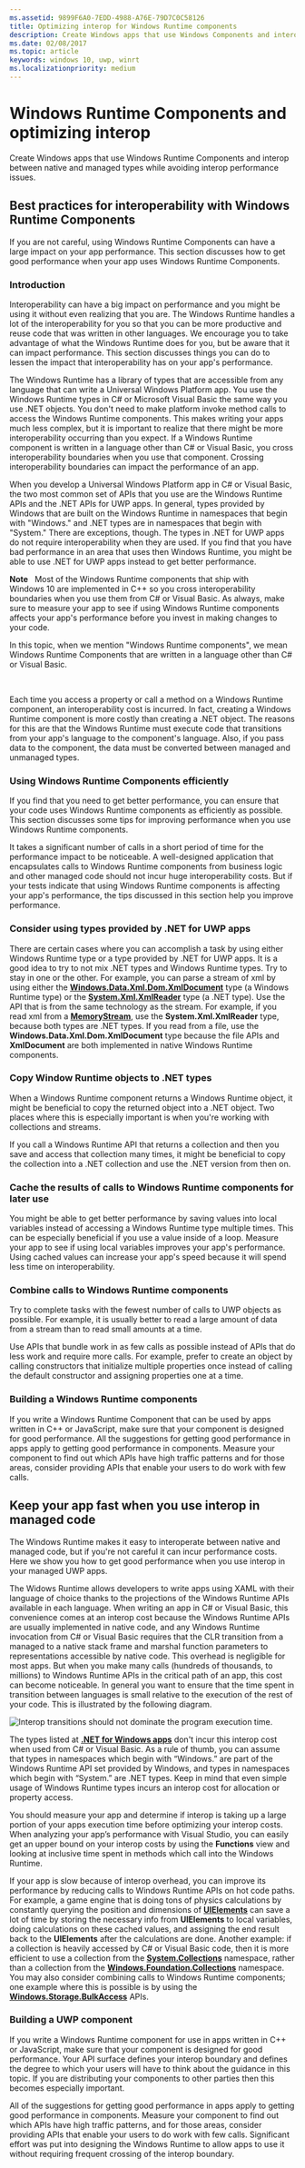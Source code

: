 ```yaml
---
ms.assetid: 9899F6A0-7EDD-4988-A76E-79D7C0C58126
title: Optimizing interop for Windows Runtime components
description: Create Windows apps that use Windows Components and interop between native and managed types while avoiding interop performance issues.
ms.date: 02/08/2017
ms.topic: article
keywords: windows 10, uwp, winrt
ms.localizationpriority: medium
---
```

# Windows Runtime Components and optimizing interop

Create Windows apps that use Windows Runtime Components and interop between native and managed types while avoiding interop performance issues.

## Best practices for interoperability with Windows Runtime Components

If you are not careful, using Windows Runtime Components can have a large impact on your app performance. This section discusses how to get good performance when your app uses Windows Runtime Components.

### Introduction

Interoperability can have a big impact on performance and you might be using it without even realizing that you are. The Windows Runtime handles a lot of the interoperability for you so that you can be more productive and reuse code that was written in other languages. We encourage you to take advantage of what the Windows Runtime does for you, but be aware that it can impact performance. This section discusses things you can do to lessen the impact that interoperability has on your app's performance.

The Windows Runtime has a library of types that are accessible from any language that can write a Universal Windows Platform app. You use the Windows Runtime types in C# or Microsoft Visual Basic the same way you use .NET objects. You don't need to make platform invoke method calls to access the Windows Runtime components. This makes writing your apps much less complex, but it is important to realize that there might be more interoperability occurring than you expect. If a Windows Runtime component is written in a language other than C# or Visual Basic, you cross interoperability boundaries when you use that component. Crossing interoperability boundaries can impact the performance of an app.

When you develop a Universal Windows Platform app in C# or Visual Basic, the two most common set of APIs that you use are the Windows Runtime APIs and the .NET APIs for UWP apps. In general, types provided by Windows that are built on the Windows Runtime in namespaces that begin with "Windows." and .NET types are in namespaces that begin with "System." There are exceptions, though. The types in .NET for UWP apps do not require interoperability when they are used. If you find that you have bad performance in an area that uses then Windows Runtime, you might be able to use .NET for UWP apps instead to get better performance.

**Note**  
Most of the Windows Runtime components that ship with Windows 10 are implemented in C++ so you cross interoperability boundaries when you use them from C# or Visual Basic. As always, make sure to measure your app to see if using Windows Runtime components affects your app's performance before you invest in making changes to your code.

In this topic, when we mention "Windows Runtime components", we mean Windows Runtime Components that are written in a language other than C# or Visual Basic.

 

Each time you access a property or call a method on a Windows Runtime component, an interoperability cost is incurred. In fact, creating a Windows Runtime component is more costly than creating a .NET object. The reasons for this are that the Windows Runtime must execute code that transitions from your app's language to the component's language. Also, if you pass data to the component, the data must be converted between managed and unmanaged types.

### Using Windows Runtime Components efficiently

If you find that you need to get better performance, you can ensure that your code uses Windows Runtime components as efficiently as possible. This section discusses some tips for improving performance when you use Windows Runtime components.

It takes a significant number of calls in a short period of time for the performance impact to be noticeable. A well-designed application that encapsulates calls to Windows Runtime components from business logic and other managed code should not incur huge interoperability costs. But if your tests indicate that using Windows Runtime components is affecting your app's performance, the tips discussed in this section help you improve performance.

### Consider using types provided by .NET for UWP apps

There are certain cases where you can accomplish a task by using either Windows Runtime type or a type provided by .NET for UWP apps. It is a good idea to try to not mix .NET types and Windows Runtime types. Try to stay in one or the other. For example, you can parse a stream of xml by using either the [**Windows.Data.Xml.Dom.XmlDocument**](/uwp/api/Windows.Data.Xml.Dom.XmlDocument) type (a Windows Runtime type) or the [**System.Xml.XmlReader**](/dotnet/api/system.xml.xmlreader) type (a .NET type). Use the API that is from the same technology as the stream. For example, if you read xml from a [**MemoryStream**](/dotnet/api/system.io.memorystream), use the **System.Xml.XmlReader** type, because both types are .NET types. If you read from a file, use the **Windows.Data.Xml.Dom.XmlDocument** type because the file APIs and **XmlDocument** are both implemented in native Windows Runtime components.

### Copy Window Runtime objects to .NET types

When a Windows Runtime component returns a Windows Runtime object, it might be beneficial to copy the returned object into a .NET object. Two places where this is especially important is when you're working with collections and streams.

If you call a Windows Runtime API that returns a collection and then you save and access that collection many times, it might be beneficial to copy the collection into a .NET collection and use the .NET version from then on.

### Cache the results of calls to Windows Runtime components for later use

You might be able to get better performance by saving values into local variables instead of accessing a Windows Runtime type multiple times. This can be especially beneficial if you use a value inside of a loop. Measure your app to see if using local variables improves your app's performance. Using cached values can increase your app's speed because it will spend less time on interoperability.

### Combine calls to Windows Runtime components

Try to complete tasks with the fewest number of calls to UWP objects as possible. For example, it is usually better to read a large amount of data from a stream than to read small amounts at a time.

Use APIs that bundle work in as few calls as possible instead of APIs that do less work and require more calls. For example, prefer to create an object by calling constructors that initialize multiple properties once instead of calling the default constructor and assigning properties one at a time.

### Building a Windows Runtime components

If you write a Windows Runtime Component that can be used by apps written in C++ or JavaScript, make sure that your component is designed for good performance. All the suggestions for getting good performance in apps apply to getting good performance in components. Measure your component to find out which APIs have high traffic patterns and for those areas, consider providing APIs that enable your users to do work with few calls.

## Keep your app fast when you use interop in managed code

The Windows Runtime makes it easy to interoperate between native and managed code, but if you're not careful it can incur performance costs. Here we show you how to get good performance when you use interop in your managed UWP apps.

The Widows Runtime allows developers to write apps using XAML with their language of choice thanks to the projections of the Windows Runtime APIs available in each language. When writing an app in C# or Visual Basic, this convenience comes at an interop cost because the Windows Runtime APIs are usually implemented in native code, and any Windows Runtime invocation from C# or Visual Basic requires that the CLR transition from a managed to a native stack frame and marshal function parameters to representations accessible by native code. This overhead is negligible for most apps. But when you make many calls (hundreds of thousands, to millions) to Windows Runtime APIs in the critical path of an app, this cost can become noticeable. In general you want to ensure that the time spent in transition between languages is small relative to the execution of the rest of your code. This is illustrated by the following diagram.

![Interop transitions should not dominate the program execution time.](images/interop-transitions.png)

The types listed at [**.NET for Windows apps**](https://dotnet.microsoft.com/apps/desktop) don't incur this interop cost when used from C# or Visual Basic. As a rule of thumb, you can assume that types in namespaces which begin with “Windows.” are part of the Windows Runtime API set provided by Windows, and types in namespaces which begin with “System.” are .NET types. Keep in mind that even simple usage of Windows Runtime types incurs an interop cost for allocation or property access.

You should measure your app and determine if interop is taking up a large portion of your apps execution time before optimizing your interop costs. When analyzing your app’s performance with Visual Studio, you can easily get an upper bound on your interop costs by using the **Functions** view and looking at inclusive time spent in methods which call into the Windows Runtime.

If your app is slow because of interop overhead, you can improve its performance by reducing calls to Windows Runtime APIs on hot code paths. For example, a game engine that is doing tons of physics calculations by constantly querying the position and dimensions of [**UIElements**](/uwp/api/Windows.UI.Xaml.UIElement) can save a lot of time by storing the necessary info from **UIElements** to local variables, doing calculations on these cached values, and assigning the end result back to the **UIElements** after the calculations are done. Another example: if a collection is heavily accessed by C# or Visual Basic code, then it is more efficient to use a collection from the [**System.Collections**](/dotnet/api/system.collections) namespace, rather than a collection from the [**Windows.Foundation.Collections**](/uwp/api/Windows.Foundation.Collections) namespace. You may also consider combining calls to Windows Runtime components; one example where this is possible is by using the [**Windows.Storage.BulkAccess**](/uwp/api/Windows.Storage.BulkAccess) APIs.

### Building a UWP component

If you write a Windows Runtime component for use in apps written in C++ or JavaScript, make sure that your component is designed for good performance. Your API surface defines your interop boundary and defines the degree to which your users will have to think about the guidance in this topic. If you are distributing your components to other parties then this becomes especially important.

All of the suggestions for getting good performance in apps apply to getting good performance in components. Measure your component to find out which APIs have high traffic patterns, and for those areas, consider providing APIs that enable your users to do work with few calls. Significant effort was put into designing the Windows Runtime to allow apps to use it without requiring frequent crossing of the interop boundary.

 
